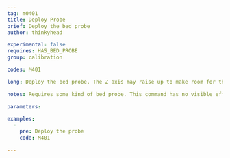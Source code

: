 ```yaml
---
tag: m0401
title: Deploy Probe
brief: Deploy the bed probe
author: thinkyhead

experimental: false
requires: HAS_BED_PROBE
group: calibration

codes: M401

long: Deploy the bed probe. The Z axis may raise up to make room for the probe to deploy.

notes: Requires some kind of bed probe. This command has no visible effect for probes that don't move. They are just activated.

parameters:

examples:
  -
    pre: Deploy the probe
    code: M401

---
```


